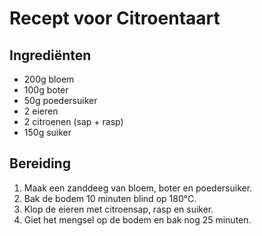 # Recept voor Citroentaart

## Ingrediënten

- 200g bloem
- 100g boter
- 50g poedersuiker
- 2 eieren
- 2 citroenen (sap + rasp)
- 150g suiker

## Bereiding

1. Maak een zanddeeg van bloem, boter en poedersuiker.
2. Bak de bodem 10 minuten blind op 180°C.
3. Klop de eieren met citroensap, rasp en suiker.
4. Giet het mengsel op de bodem en bak nog 25 minuten.
